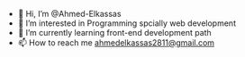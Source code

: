 - 👋 Hi, I’m @Ahmed-Elkassas
- 👀 I’m interested in Programming spcially web development 
- 🌱 I’m currently learning front-end development path 
- 📫 How to reach me ahmedelkassas2811@gmail.com

